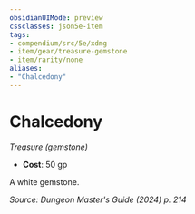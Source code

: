 ```yaml
---
obsidianUIMode: preview
cssclasses: json5e-item
tags:
- compendium/src/5e/xdmg
- item/gear/treasure-gemstone
- item/rarity/none
aliases: 
- "Chalcedony"
---
```

# Chalcedony
*Treasure (gemstone)*  


- **Cost**: 50 gp

A white gemstone.

*Source: Dungeon Master's Guide (2024) p. 214*